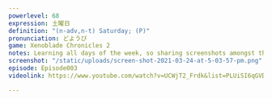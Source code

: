 ```yaml
---
powerlevel: 68
expression: 土曜日
definition: "(n-adv,n-t) Saturday; (P)"
pronunciation: どようび
game: Xenoblade Chronicles 2
notes: Learning all days of the week, so sharing screenshots amongst them.
screenshot: "/static/uploads/screen-shot-2021-03-24-at-5-03-57-pm.png"
episode: Episode003
videolink: https://www.youtube.com/watch?v=UCWjT2_Frdk&list=PLUiSI6qGVDKsXmMW0GnjV--kUTLhsKN-K&index=4

---
```

